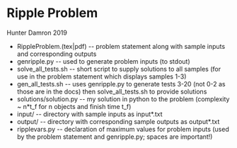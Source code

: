 Ripple Problem
==============

Hunter Damron 2019

* RippleProblem.(tex|pdf) --  problem statement along with sample inputs and corresponding outputs
* genripple.py -- used to generate problem inputs (to stdout)
* solve_all_tests.sh -- short script to supply solutions to all samples (for use in the problem statement which displays samples 1-3)
* gen_all_tests.sh -- uses genripple.py to generate tests 3-20 (not 0-2 as those are in the docs) then solve_all_tests.sh to provide solutions
* solutions/solution.py -- my solution in python to the problem (complexity ~ n*t_f for n objects and finish time t_f)
* input/ -- directory with sample inputs as input*.txt
* output/ -- directory with corresponding sample outputs as output*.txt
* ripplevars.py -- declaration of maximum values for problem inputs (used by the problem statement and genripple.py; spaces are important!)
